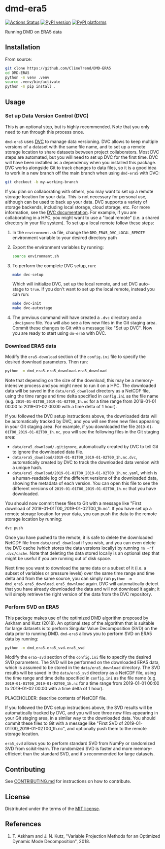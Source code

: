 # dmd-era5

[![Actions Status][actions-badge]][actions-link]
[![PyPI version][pypi-version]][pypi-link]
[![PyPI platforms][pypi-platforms]][pypi-link]

Running DMD on ERA5 data

## Installation

From source:

```bash
git clone https://github.com/ClimeTrend/DMD-ERA5
cd DMD-ERA5
python -m venv .venv
source .venv/bin/activate
python -m pip install .
```

## Usage

### Set up Data Version Control (DVC)

This is an optional step, but is highly recommended. Note that you only need to run through this process once.

`dmd-era5` uses [DVC](https://dvc.org/) to manage data versioning. DVC allows to keep multiple versions of a dataset with the same file name, and to set up a remote storage location to share datasets between project collaborators. Most DVC steps are automated, but you will need to set up DVC for the first time. DVC will have been installed as a dependency when you installed this package. DVC works alongside Git to track changes to data files, so it is a good idea to work in a new branch off the main branch when using `dmd-era5` with DVC:

```bash
git checkout -b my-working-branch
```

If you plan on collaborating with others, you may want to set up a remote storage location for your data. This is not necessary for personal use, although can be used to back up your data. DVC supports a variety of storage backends, including local storage, cloud storage, etc. For more information, see the [DVC documentation](https://dvc.org/doc/start). For example, if you are collaborating in a HPC, you might want to use a "local remote" (i.e. a shared directory in your file system). To set up a local remote follow these steps:

1. In the `environment.sh` file, change the `DMD_ERA5_DVC_LOCAL_REMOTE` environment variable to your desired directory path
2. Export the environment variables by running:

    ```bash
    source environment.sh
    ```

3. To perform the complete DVC setup, run:

    ```bash
    make dvc-setup
    ```

    Which will initialize DVC, set up the local remote, and set DVC auto-stage to `true`. If you don't want to set up the local remote, instead you can run:

    ```bash
    make dvc-init
    make dvc-autostage
    ```

4. The previous command will have created a `.dvc` directory and a `.dvcignore` file. You will also see a few new files in the Git staging area. Commit these changes to Git with a message like "Set up DVC". Now you are ready to start using `dm-era5` with DVC.

### Download ERA5 data

Modify the `era5-download` section of the `config.ini` file to specify the desired download parameters. Then run:

```bash
python -m dmd_era5.era5_download.era5_download
```

Note that depending on the size of the download, this may be a memory-intensive process and you might need to run it on a HPC. The downloaded data will be saved in the `data/era5_download` directory as a NetCDF file, using the time range and time delta specified in `config.ini` as the file name (e.g. `2019-01-01T00_2019-01-02T00_1h.nc` for a time range from 2019-01-01 00:00 to 2019-01-02 00:00 with a time delta of 1 hour).

If you followed the DVC setup instructions above, the downloaded data will be automatically tracked by DVC, and you will see three new files appearing in your Git staging area. For example, if you downloaded the file `2019-01-01T00_2019-01-02T00_1h.nc`, you will see the following files in the Git staging area:

- `data/era5_download/.gitignore`, automatically created by DVC to tell Git to ignore the downloaded data file.
- `data/era5_download/2019-01-01T00_2019-01-02T00_1h.nc.dvc`, automatically created by DVC to track the downloaded data version with a unique hash.
- `data/era5_download/2019-01-01T00_2019-01-02T00_1h.nc.yaml`, which is a human-readable log of the different versions of the downloaded data, showing the metadata of each version. You can open this file to see the different versions of `2019-01-01T00_2019-01-02T00_1h.nc` that you have downloaded.

You should now commit these files to Git with a message like "First download of 2019-01-01T00_2019-01-02T00_1h.nc". If you have set up a remote storage location for your data, you can push the data to the remote storage location by running:

```bash
dvc push
```

Once you have pushed to the remote, it is safe to delete the downloaded NetCDF file from `data/era5_download` if you wish, and you can even delete the DVC cache (which stores the data versions locally) by running `rm -rf .dvc/cache`. Note that deleting the data stored locally is an optional step that might be useful if you are running out of disk space.

Next time you want to download the same data or a subset of it (i.e. a subset of variables or pressure levels) over the same time range and time delta and from the same source, you can simply run `python -m dmd_era5.era5_download.era5_download` again. DVC will automatically detect that you have already downloaded the data and will not download it again; it will simply retrieve the right version of the data from the DVC repository.

### Perform SVD on ERA5

This package makes use of the optimized DMD algorithm proposed by Askham and Kutz (2018). An optional step of the algorithm that is suitable for large datasets is to perform Singular Value Decomposition (SVD) on the data prior to running DMD. `dmd-era5` allows you to perform SVD on ERA5 data by running:

```bash
python -m dmd_era5.era5_svd.era5_svd
```

Modify the `era5-svd` section of the `config.ini` file to specify the desired SVD parameters. The SVD will be performed on the downloaded ERA5 data, which is assumed to be stored in the `data/era5_download` directory. The SVD results will be saved in the `data/era5_svd` directory as a NetCDF file, using the time range and time delta specified in `config.ini` as the file name (e.g. `2019-01-01T00_2019-01-02T00_1h.nc` for a time range from 2019-01-01 00:00 to 2019-01-02 00:00 with a time delta of 1 hour).

PLACEHOLDER: describe contents of NetCDF file.

If you followed the DVC setup instructions above, the SVD results will be automatically tracked by DVC, and you will see three new files appearing in your Git staging area, in a similar way to the downloaded data. You should commit these files to Git with a message like "First SVD of 2019-01-01T00_2019-01-02T00_1h.nc", and optionally push them to the remote storage location.

`era5_svd` allows you to perform standard SVD from NumPy or randomized SVD from scikit-learn. The randomized SVD is faster and more memory-efficient than the standard SVD, and it's recommended for large datasets.

## Contributing

See [CONTRIBUTING.md](CONTRIBUTING.md) for instructions on how to contribute.

## License

Distributed under the terms of the [MIT license](LICENSE).

<!-- prettier-ignore-start -->
[actions-badge]:            https://github.com/ClimeTrend/DMD-ERA5/workflows/CI/badge.svg
[actions-link]:             https://github.com/ClimeTrend/DMD-ERA5/actions
[pypi-link]:                https://pypi.org/project/dmd-era5/
[pypi-platforms]:           https://img.shields.io/pypi/pyversions/dmd-era5
[pypi-version]:             https://img.shields.io/pypi/v/dmd-era5
<!-- prettier-ignore-end -->

## References

1. T. Askham and J. N. Kutz, "Variable Projection Methods for an Optimized Dynamic Mode Decomposition", 2018.
